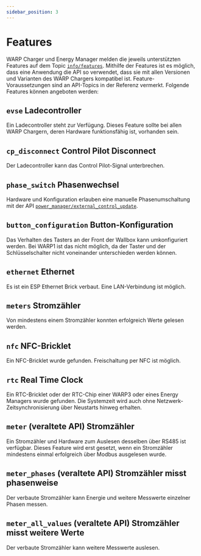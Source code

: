 ```yaml
---
sidebar_position: 3
---
```


# Features

WARP Charger und Energy Manager melden die jeweils unterstützten Features auf dem Topic [`info/features`](api_reference/info#info_features). Mithilfe der Features ist es möglich, dass eine Anwendung die API so verwendet, dass sie mit allen Versionen und Varianten des WARP Chargers kompatibel ist. Feature-Voraussetzungen sind an API-Topics in der Referenz vermerkt. Folgende Features können angeboten werden:

## `evse` Ladecontroller

Ein Ladecontroller steht zur Verfügung. Dieses Feature sollte bei allen WARP Chargern, deren Hardware funktionsfähig ist, vorhanden sein.

## `cp_disconnect` Control Pilot Disconnect

Der Ladecontroller kann das Control Pilot-Signal unterbrechen.

## `phase_switch` Phasenwechsel

Hardware und Konfiguration erlauben eine manuelle Phasenumschaltung mit der API [`power_manager/external_control_update`](api_reference/power_manager#power_manager_external_control_update).

## `button_configuration` Button-Konfiguration

Das Verhalten des Tasters an der Front der Wallbox kann umkonfiguriert werden. Bei WARP1 ist das nicht möglich, da der Taster und der Schlüsselschalter nicht voneinander unterschieden werden können.

## `ethernet` Ethernet

Es ist ein ESP Ethernet Brick verbaut. Eine LAN-Verbindung ist möglich.

## `meters` Stromzähler

Von mindestens einem Stromzähler konnten erfolgreich Werte gelesen werden.

## `nfc` NFC-Bricklet

Ein NFC-Bricklet wurde gefunden. Freischaltung per NFC ist möglich.

## `rtc` Real Time Clock

Ein RTC-Bricklet oder der RTC-Chip einer WARP3 oder eines Energy Managers wurde gefunden. Die Systemzeit wird auch ohne Netzwerk-Zeitsynchronisierung über Neustarts hinweg erhalten.

## `meter` (veraltete API) Stromzähler

Ein Stromzähler und Hardware zum Auslesen desselben über RS485 ist verfügbar. Dieses Feature wird erst gesetzt, wenn ein Stromzähler mindestens einmal erfolgreich über Modbus ausgelesen wurde.

## `meter_phases` (veraltete API) Stromzähler misst phasenweise

Der verbaute Stromzähler kann Energie und weitere Messwerte einzelner Phasen messen.

## `meter_all_values` (veraltete API) Stromzähler misst weitere Werte

Der verbaute Stromzähler kann weitere Messwerte auslesen.
